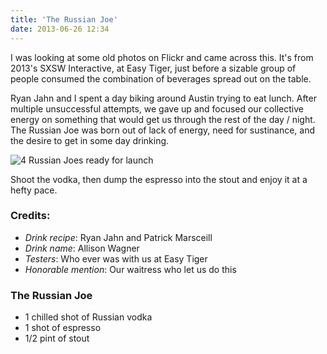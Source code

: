 ```yaml
---
title: 'The Russian Joe'
date: 2013-06-26 12:34
---
```


I was looking at some old photos on Flickr and came across this. It's from 2013's SXSW Interactive, at Easy Tiger, just before a sizable group of people consumed the combination of beverages spread out on the table.

Ryan Jahn and I spent a day biking around Austin trying to eat lunch. After multiple unsuccessful attempts, we gave up and focused our collective energy on something that would get us through the rest of the day / night. The Russian Joe was born out of lack of energy, need for sustinance, and the desire to get in some day drinking.

![4 Russian Joes ready for launch](https://farm8.staticflickr.com/7373/9135600825_6d52df6494_c.jpg)

Shoot the vodka, then dump the espresso into the stout and enjoy it at a hefty pace.

### Credits:

- _Drink recipe_: Ryan Jahn and Patrick Marsceill
- _Drink name_: Allison Wagner
- _Testers_: Who ever was with us at Easy Tiger
- _Honorable mention_: Our waitress who let us do this

### The Russian Joe

- 1 chilled shot of Russian vodka
- 1 shot of espresso
- 1/2 pint of stout
